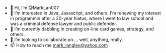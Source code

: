 - 👋 Hi, I’m @MarkLan007
- 👀 I’m interested in Java, Javascript, and others. I'm renewing my interest in programmin after a 20-year hiatus, where I went to law school and was a criminal defense lawyer and public defender.
- 🌱 I’m currently dabbling in creating on-line card games, strategy, and others.
- 💞️ I’m looking to collaborate on ... well, anything, really.
- 📫 How to reach me mark_langley@yahoo.com

<!---
MarkLan007/MarkLan007 is a ✨ special ✨ repository because its `README.md` (this file) appears on your GitHub profile.
You can click the Preview link to take a look at your changes.
--->
